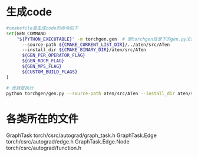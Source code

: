 # 生成code
~~~sh
#cmakefile里生成code的命令如下
set(GEN_COMMAND
    "${PYTHON_EXECUTABLE}" -m torchgen.gen  # 即torchgen目录下的gen.py文件
      --source-path ${CMAKE_CURRENT_LIST_DIR}/../aten/src/ATen
      --install_dir ${CMAKE_BINARY_DIR}/aten/src/ATen
      ${GEN_PER_OPERATOR_FLAG}
      ${GEN_ROCM_FLAG}
      ${GEN_MPS_FLAG}
      ${CUSTOM_BUILD_FLAGS}
)

# 也就是执行
python torchgen/gen.py --source-path aten/src/ATen --install_dir aten/src/ATen
~~~

# 各类所在的文件
GraphTask                torch/csrc/autograd/graph_task.h
GraphTask.Edge           torch/csrc/autograd/edge.h
GraphTask.Edge.Node      torch/csrc/autograd/function.h
